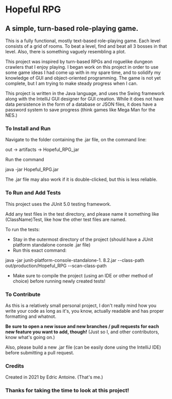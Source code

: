 # Hopeful RPG

## A simple, turn-based role-playing game.

This is a fully functional, mostly text-based role-playing game. Each level consists of a grid of rooms. To beat a level, 
find and beat all 3 bosses in that level. Also, there is something vaguely resembling a plot.

This project was inspired by turn-based RPGs and roguelike dungeon crawlers that I enjoy playing. I began work on this 
project in order to use some game ideas I had come up with in my spare time, and to solidify my knowledge of GUI and 
object-oriented programming. The game is not yet complete, but I am trying to make steady progress when I can. 

This project is written in the Java language, and uses the Swing framework along with the IntelliJ GUI designer 
for GUI creation. While it does not have data persistence in the form of a database or JSON files, it does have a 
password system to save progress (think games like Mega Man for the NES.)

### To Install and Run

Navigate to the folder containing the .jar file, on the command line:

out -> artifacts -> Hopeful_RPG_jar

Run the command 

java -jar Hopeful_RPG.jar

The .jar file may also work if it is double-clicked, but this is less reliable.


### To Run and Add Tests
This project uses the JUnit 5.0 testing framework.

Add any test files in the test directory, and please name it something like (ClassName)Test, like how the other test 
files are named.

To run the tests:
- Stay in the outermost directory of the project (should have a JUnit platform standalone console .jar file)
- Run this exact command:

java -jar junit-platform-console-standalone-1. 8.2.jar --class-path out/production/Hopeful_RPG --scan-class-path

- Make sure to compile the project (using an IDE or other method of choice) before running newly created tests!


### To Contribute

As this is a relatively small personal project, I don't really mind how you write your code as long as it's, you know, 
actually readable and has proper formatting and whatnot.

**Be sure to open a new issue and new branches / pull requests 
for each new feature you want to add, though!** (Just so I, and other contributors, know what's going on.)

Also, please build a new .jar file (can be easily done using the IntelliJ IDE) before submitting a pull request.

### Credits

Created in 2021 by Edric Antoine. (That's me.)

### Thanks for taking the time to look at this project!
